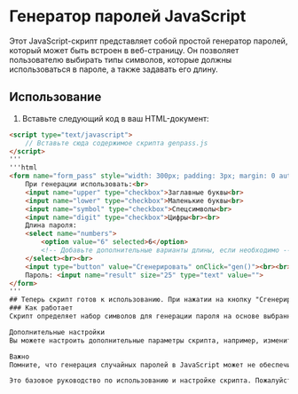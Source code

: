 # Генератор паролей JavaScript

Этот JavaScript-скрипт представляет собой простой генератор паролей, который может быть встроен в веб-страницу. Он позволяет пользователю выбирать типы символов, которые должны использоваться в пароле, а также задавать его длину.

## Использование

1. Вставьте следующий код в ваш HTML-документ:

```html
<script type="text/javascript">
    // Вставьте сюда содержимое скрипта genpass.js
</script>
'''
'''html
<form name="form_pass" style="width: 300px; padding: 3px; margin: 0 auto; border: 2px solid #3366aa; text-align: center;">
    При генерации использовать:<br>
    <input name="upper" type="checkbox">Заглавные буквы<br>
    <input name="lower" type="checkbox">Маленькие буквы<br>
    <input name="symbol" type="checkbox">Спецсимволы<br>
    <input name="digit" type="checkbox">Цифры<br><br>
    Длина пароля:
    <select name="numbers">
        <option value="6" selected>6</option>
        <!-- Добавьте дополнительные варианты длины, если необходимо -->
    </select><br><br>
    <input type="button" value="Сгенерировать" onClick="gen()"><br><br>
    Пароль: <input name="result" size="25" type="text" value="">
</form>
'''
## Теперь скрипт готов к использованию. При нажатии на кнопку "Сгенерировать", будет создан новый пароль в соответствии с выбранными параметрами.
### Как работает
Скрипт определяет набор символов для генерации пароля на основе выбранных пользователем опций (заглавные буквы, строчные буквы, спецсимволы, цифры). Затем он случайным образом выбирает символы из этого набора и формирует строку пароля заданной длины.

Дополнительные настройки
Вы можете настроить дополнительные параметры скрипта, например, изменить диапазон длины пароля или добавить другие типы символов.

Важно
Помните, что генерация случайных паролей в JavaScript может не обеспечить высокую стойкость к взлому, поэтому не используйте этот скрипт для критически важных систем или данных.

Это базовое руководство по использованию и настройке скрипта. Пожалуйста, примите во внимание, что оно может быть дополнено дополнительной информацией в зависимости от ваших потребностей и требований к документации.
